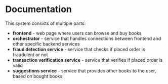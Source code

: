 # Documentation

This system consists of multiple parts:
* **frontend** - web page where users can browse and buy books
* **orchestrator** - service that handles connections between frontend and other specific backend services
* **fraud detection service** - service that checks if placed order is fraudulent or not
* **transaction verification service** - service that verifies if placed order is valid
* **suggestions service** - service that provides other books to the user, based on bought books
